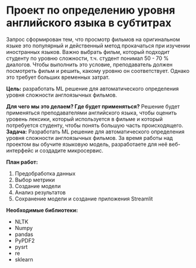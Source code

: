 # Проект по определению уровня английского языка в субтитрах

Запрос сформирован тем, что просмотр фильмов на оригинальном языке это популярный и действенный метод прокачаться при изучении иностранных языков. Важно выбрать фильм, который подходит студенту по уровню сложности, т.ч. студент понимал 50 - 70 % диалогов. Чтобы выполнить это условие, преподаватель должен посмотреть фильм и решить, какому уровню он соответствует. Однако это требует больших временных затрат.

<b>Цель:</b> разработать ML решение для автоматического определения уровня сложности англоязычных фильмов.

<b>Для чего мы это делаем? Где будет применяться?</b> Решение будет применяться преподавателями английского языка, чтобы оценить уровень лексики, который используется в фильме и который потребуется студенту, чтобы понять большую часть происходящего.
<b>Задача:</b> Разработать ML решение для автоматического определения уровня сложности англоязычных фильмов. За время работы над проектом вы обучите языковую модель, разработаете для неё веб-интерфейс и создадите микросервис.

<b>План работ:</b>
1. Предобработка данных
2. Выбор метрики
3. Создание модели
4. Анализ результатов
5. Сохранение модели и создание приложения Streamlit

<b>Необходимые библиотеки:</b>
- NLTK
- Numpy
- pandas
- PyPDF2
- pysrt
- re
- sklearn

